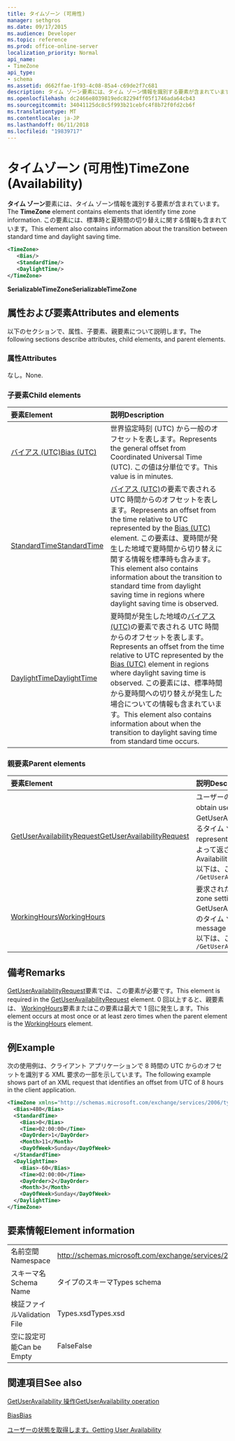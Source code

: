 ```yaml
---
title: タイムゾーン (可用性)
manager: sethgros
ms.date: 09/17/2015
ms.audience: Developer
ms.topic: reference
ms.prod: office-online-server
localization_priority: Normal
api_name:
- TimeZone
api_type:
- schema
ms.assetid: d662ffae-1f93-4c08-85a4-c69de2f7c681
description: タイム ゾーン要素には、タイム ゾーン情報を識別する要素が含まれています。 この要素には、標準時と夏時間の切り替えに関する情報も含まれています。
ms.openlocfilehash: dc2466e8039819edc82294ff05f1746ada64cb43
ms.sourcegitcommit: 34041125dc8c5f993b21cebfc4f8b72f0fd2cb6f
ms.translationtype: MT
ms.contentlocale: ja-JP
ms.lasthandoff: 06/11/2018
ms.locfileid: "19839717"
---
```

# <a name="timezone-availability"></a><span data-ttu-id="c9be8-104">タイムゾーン (可用性)</span><span class="sxs-lookup"><span data-stu-id="c9be8-104">TimeZone (Availability)</span></span>

<span data-ttu-id="c9be8-105">**タイム ゾーン**要素には、タイム ゾーン情報を識別する要素が含まれています。</span><span class="sxs-lookup"><span data-stu-id="c9be8-105">The **TimeZone** element contains elements that identify time zone information.</span></span> <span data-ttu-id="c9be8-106">この要素には、標準時と夏時間の切り替えに関する情報も含まれています。</span><span class="sxs-lookup"><span data-stu-id="c9be8-106">This element also contains information about the transition between standard time and daylight saving time.</span></span> 
  
```xml
<TimeZone>
   <Bias/>
   <StandardTime/>
   <DaylightTime/>
</TimeZone>
```

 <span data-ttu-id="c9be8-107">**SerializableTimeZone**</span><span class="sxs-lookup"><span data-stu-id="c9be8-107">**SerializableTimeZone**</span></span>
## <a name="attributes-and-elements"></a><span data-ttu-id="c9be8-108">属性および要素</span><span class="sxs-lookup"><span data-stu-id="c9be8-108">Attributes and elements</span></span>

<span data-ttu-id="c9be8-109">以下のセクションで、属性、子要素、親要素について説明します。</span><span class="sxs-lookup"><span data-stu-id="c9be8-109">The following sections describe attributes, child elements, and parent elements.</span></span>
  
### <a name="attributes"></a><span data-ttu-id="c9be8-110">属性</span><span class="sxs-lookup"><span data-stu-id="c9be8-110">Attributes</span></span>

<span data-ttu-id="c9be8-111">なし。</span><span class="sxs-lookup"><span data-stu-id="c9be8-111">None.</span></span>
  
### <a name="child-elements"></a><span data-ttu-id="c9be8-112">子要素</span><span class="sxs-lookup"><span data-stu-id="c9be8-112">Child elements</span></span>

|<span data-ttu-id="c9be8-113">**要素**</span><span class="sxs-lookup"><span data-stu-id="c9be8-113">**Element**</span></span>|<span data-ttu-id="c9be8-114">**説明**</span><span class="sxs-lookup"><span data-stu-id="c9be8-114">**Description**</span></span>|
|:-----|:-----|
|[<span data-ttu-id="c9be8-115">バイアス (UTC)</span><span class="sxs-lookup"><span data-stu-id="c9be8-115">Bias (UTC)</span></span>](bias-utc.md) <br/> |<span data-ttu-id="c9be8-116">世界協定時刻 (UTC) から一般のオフセットを表します。</span><span class="sxs-lookup"><span data-stu-id="c9be8-116">Represents the general offset from Coordinated Universal Time (UTC).</span></span> <span data-ttu-id="c9be8-117">この値は分単位です。</span><span class="sxs-lookup"><span data-stu-id="c9be8-117">This value is in minutes.</span></span>  <br/> |
|[<span data-ttu-id="c9be8-118">StandardTime</span><span class="sxs-lookup"><span data-stu-id="c9be8-118">StandardTime</span></span>](standardtime.md) <br/> |<span data-ttu-id="c9be8-119">[バイアス (UTC)](bias-utc.md)の要素で表される UTC 時間からのオフセットを表します。</span><span class="sxs-lookup"><span data-stu-id="c9be8-119">Represents an offset from the time relative to UTC represented by the [Bias (UTC)](bias-utc.md) element.</span></span> <span data-ttu-id="c9be8-120">この要素は、夏時間が発生した地域で夏時間から切り替えに関する情報を標準時も含みます。</span><span class="sxs-lookup"><span data-stu-id="c9be8-120">This element also contains information about the transition to standard time from daylight saving time in regions where daylight saving time is observed.</span></span>  <br/> |
|[<span data-ttu-id="c9be8-121">DaylightTime</span><span class="sxs-lookup"><span data-stu-id="c9be8-121">DaylightTime</span></span>](daylighttime.md) <br/> |<span data-ttu-id="c9be8-122">夏時間が発生した地域の[バイアス (UTC)](bias-utc.md)の要素で表される UTC 時間からのオフセットを表します。</span><span class="sxs-lookup"><span data-stu-id="c9be8-122">Represents an offset from the time relative to UTC represented by the [Bias (UTC)](bias-utc.md) element in regions where daylight saving time is observed.</span></span> <span data-ttu-id="c9be8-123">この要素には、標準時間から夏時間への切り替えが発生した場合についての情報も含まれています。</span><span class="sxs-lookup"><span data-stu-id="c9be8-123">This element also contains information about when the transition to daylight saving time from standard time occurs.</span></span>  <br/> |
   
### <a name="parent-elements"></a><span data-ttu-id="c9be8-124">親要素</span><span class="sxs-lookup"><span data-stu-id="c9be8-124">Parent elements</span></span>

|<span data-ttu-id="c9be8-125">**要素**</span><span class="sxs-lookup"><span data-stu-id="c9be8-125">**Element**</span></span>|<span data-ttu-id="c9be8-126">**説明**</span><span class="sxs-lookup"><span data-stu-id="c9be8-126">**Description**</span></span>|
|:-----|:-----|
|[<span data-ttu-id="c9be8-127">GetUserAvailabilityRequest</span><span class="sxs-lookup"><span data-stu-id="c9be8-127">GetUserAvailabilityRequest</span></span>](getuseravailabilityrequest.md) <br/> |<span data-ttu-id="c9be8-128">ユーザーの利用可能時間情報を取得するための引数が含まれています。</span><span class="sxs-lookup"><span data-stu-id="c9be8-128">Contains the arguments used to obtain user availability information.</span></span> <span data-ttu-id="c9be8-129">これは、ルート要素です。</span><span class="sxs-lookup"><span data-stu-id="c9be8-129">This is a root element.</span></span>  <br/> <span data-ttu-id="c9be8-130">GetUserAvailabilityRequest メッセージの**タイム ゾーン**の要素は、要求内の DateTime 値が指定されているタイム ゾーンを表します。</span><span class="sxs-lookup"><span data-stu-id="c9be8-130">The **TimeZone** element in the GetUserAvailabilityRequest message represents the time zone in which the DateTime values in the request are specified.</span></span> <span data-ttu-id="c9be8-131">可用性サービスによって返される DateTime 値は、このタイム ゾーンでもあります。</span><span class="sxs-lookup"><span data-stu-id="c9be8-131">The DateTime values returned by the Availability service are also in this time zone.</span></span>  <br/> <span data-ttu-id="c9be8-132">以下は、この要素の XPath です。</span><span class="sxs-lookup"><span data-stu-id="c9be8-132">The following is the XPath to this element:</span></span>  <br/>  `/GetUserAvailabilityRequest` <br/> |
|[<span data-ttu-id="c9be8-133">WorkingHours</span><span class="sxs-lookup"><span data-stu-id="c9be8-133">WorkingHours</span></span>](workinghours-ex15websvcsotherref.md) <br/> |<span data-ttu-id="c9be8-134">要求されたメールボックスのユーザーの作業時間とタイム ゾーンの設定を表します。</span><span class="sxs-lookup"><span data-stu-id="c9be8-134">Represents the time zone settings and working hours for the requested mailbox user.</span></span>  <br/> <span data-ttu-id="c9be8-135">GetUserAvailabilityResponse メッセージの**タイム ゾーン**の要素は、要求されたメールボックス ユーザーのタイム ゾーンの設定を表します。</span><span class="sxs-lookup"><span data-stu-id="c9be8-135">The **TimeZone** element in the GetUserAvailabilityResponse message represents the time zone settings of the requested mailbox user.</span></span>  <br/> <span data-ttu-id="c9be8-136">以下は、この要素の XPath です。</span><span class="sxs-lookup"><span data-stu-id="c9be8-136">The following is the XPath to this element:</span></span>  <br/>  `/GetUserAvailabilityResponse/FreeBusyResponseArray/FreeBusyResponse/FreeBusyView/WorkingHours` <br/> |
   
## <a name="remarks"></a><span data-ttu-id="c9be8-137">備考</span><span class="sxs-lookup"><span data-stu-id="c9be8-137">Remarks</span></span>

<span data-ttu-id="c9be8-138">[GetUserAvailabilityRequest](getuseravailabilityrequest.md)要素では、この要素が必要です。</span><span class="sxs-lookup"><span data-stu-id="c9be8-138">This element is required in the [GetUserAvailabilityRequest](getuseravailabilityrequest.md) element.</span></span> <span data-ttu-id="c9be8-139">0 回以上すると、親要素は、 [WorkingHours](workinghours-ex15websvcsotherref.md)要素またはこの要素は最大で 1 回に発生します。</span><span class="sxs-lookup"><span data-stu-id="c9be8-139">This element occurs at most once or at least zero times when the parent element is the [WorkingHours](workinghours-ex15websvcsotherref.md) element.</span></span> 
  
## <a name="example"></a><span data-ttu-id="c9be8-140">例</span><span class="sxs-lookup"><span data-stu-id="c9be8-140">Example</span></span>

<span data-ttu-id="c9be8-141">次の使用例は、クライアント アプリケーションで 8 時間の UTC からのオフセットを識別する XML 要求の一部を示しています。</span><span class="sxs-lookup"><span data-stu-id="c9be8-141">The following example shows part of an XML request that identifies an offset from UTC of 8 hours in the client application.</span></span>
  
```XML
<TimeZone xmlns="http://schemas.microsoft.com/exchange/services/2006/types">
  <Bias>480</Bias>
  <StandardTime>
    <Bias>0</Bias>
    <Time>02:00:00</Time>
    <DayOrder>1</DayOrder>
    <Month>11</Month>
    <DayOfWeek>Sunday</DayOfWeek>
  </StandardTime>
  <DaylightTime>
    <Bias>-60</Bias>
    <Time>02:00:00</Time>
    <DayOrder>2</DayOrder>
    <Month>3</Month>
    <DayOfWeek>Sunday</DayOfWeek>
  </DaylightTime>
</TimeZone>
```

## <a name="element-information"></a><span data-ttu-id="c9be8-142">要素情報</span><span class="sxs-lookup"><span data-stu-id="c9be8-142">Element information</span></span>

|||
|:-----|:-----|
|<span data-ttu-id="c9be8-143">名前空間</span><span class="sxs-lookup"><span data-stu-id="c9be8-143">Namespace</span></span>  <br/> |http://schemas.microsoft.com/exchange/services/2006/types  <br/> |
|<span data-ttu-id="c9be8-144">スキーマ名</span><span class="sxs-lookup"><span data-stu-id="c9be8-144">Schema Name</span></span>  <br/> |<span data-ttu-id="c9be8-145">タイプのスキーマ</span><span class="sxs-lookup"><span data-stu-id="c9be8-145">Types schema</span></span>  <br/> |
|<span data-ttu-id="c9be8-146">検証ファイル</span><span class="sxs-lookup"><span data-stu-id="c9be8-146">Validation File</span></span>  <br/> |<span data-ttu-id="c9be8-147">Types.xsd</span><span class="sxs-lookup"><span data-stu-id="c9be8-147">Types.xsd</span></span>  <br/> |
|<span data-ttu-id="c9be8-148">空に設定可能</span><span class="sxs-lookup"><span data-stu-id="c9be8-148">Can be Empty</span></span>  <br/> |<span data-ttu-id="c9be8-149">False</span><span class="sxs-lookup"><span data-stu-id="c9be8-149">False</span></span>  <br/> |
   
## <a name="see-also"></a><span data-ttu-id="c9be8-150">関連項目</span><span class="sxs-lookup"><span data-stu-id="c9be8-150">See also</span></span>



[<span data-ttu-id="c9be8-151">GetUserAvailability 操作</span><span class="sxs-lookup"><span data-stu-id="c9be8-151">GetUserAvailability operation</span></span>](getuseravailability-operation.md)
  
[<span data-ttu-id="c9be8-152">Bias</span><span class="sxs-lookup"><span data-stu-id="c9be8-152">Bias</span></span>](bias.md)


[<span data-ttu-id="c9be8-153">ユーザーの状態を取得します。</span><span class="sxs-lookup"><span data-stu-id="c9be8-153">Getting User Availability</span></span>](http://msdn.microsoft.com/library/d4133fcb-9b0f-4e6b-aadf-a389da83516a%28Office.15%29.aspx)


